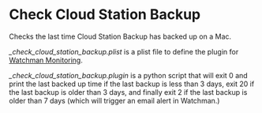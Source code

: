 # Check Cloud Station Backup
Checks the last time Cloud Station Backup has backed up on a Mac.

_\_check\_cloud\_station\_backup.plist_ is a plist file to define the plugin for [Watchman Monitoring](https://www.watchmanmonitoring.com).

_\_check\_cloud\_station\_backup.plugin_ is a python script that will exit 0 and print the last backed up time if the last backup is less than 3 days, exit 20 if the last backup is older than 3 days, and finally exit 2 if the last backup is older than 7 days (which will trigger an email alert in Watchman.)